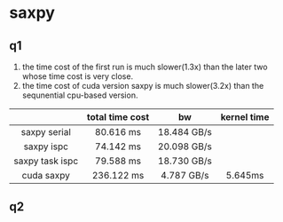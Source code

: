 # saxpy
## q1
1. the time cost of the first run is much slower(1.3x) than the later two whose time cost is very close.
2. the time cost of cuda version saxpy is much slower(3.2x) than the sequnential cpu-based version.

|  |  total time cost | bw | kernel time |
| :----: | :---------------: | :---------------: | :------: |
|   saxpy serial    |       80.616 ms    |      18.484 GB/s      | |
|   saxpy ispc    |       74.142 ms    |      20.098 GB/s      | |
|   saxpy task ispc    |      79.588 ms    |      18.730 GB/s     | |
|   cuda saxpy    |      236.122 ms      |      4.787 GB/s      | 5.645ms|  

## q2


